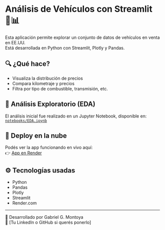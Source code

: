 # Análisis de Vehículos con Streamlit 🚗📊

Esta aplicación permite explorar un conjunto de datos de vehículos en venta en EE.UU.  
Está desarrollada en Python con Streamlit, Plotly y Pandas.

## 🔍 ¿Qué hace?

- Visualiza la distribución de precios
- Compara kilometraje y precios
- Filtra por tipo de combustible, transmisión, etc.

## 🧪 Análisis Exploratorio (EDA)

El análisis inicial fue realizado en un Jupyter Notebook, disponible en:
[`notebooks/EDA.ipynb`](notebooks/EDA.ipynb)

## 🚀 Deploy en la nube

Podés ver la app funcionando en vivo aquí:  
👉 [App en Render](https://vehicles-016w.onrender.com)

## ⚙️ Tecnologías usadas

- Python
- Pandas
- Plotly
- Streamlit
- Render.com

---

👤 Desarrollado por Gabriel G. Montoya  
🔗 [Tu LinkedIn o GitHub si querés ponerlo]